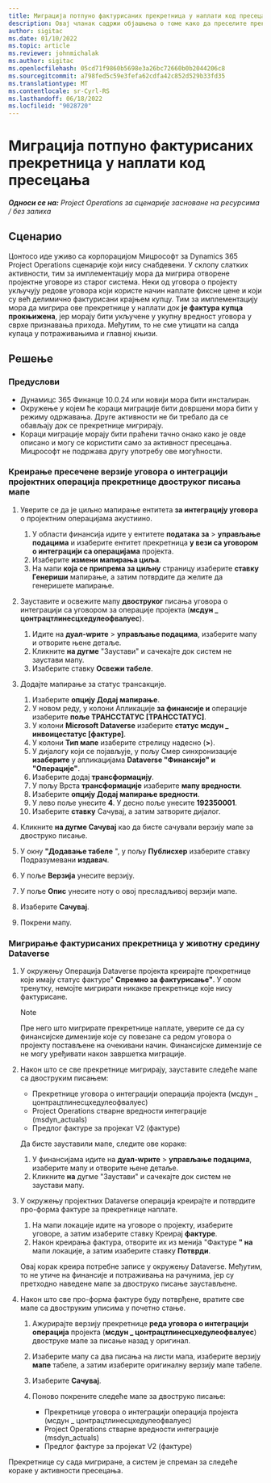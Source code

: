 ```yaml
---
title: Миграција потпуно фактурисаних прекретница у наплати код пресецања
description: Овај чланак садржи објашњења о томе како да преселите прекретнице наплате фиксне цене које су фактурисане купцу за отворене уговоре о пројекту пре датума одласка уживо.
author: sigitac
ms.date: 01/10/2022
ms.topic: article
ms.reviewer: johnmichalak
ms.author: sigitac
ms.openlocfilehash: 05cd71f9860b5698e3a26bc72660b0b2044206c8
ms.sourcegitcommit: a798fed5c59e3fefa62cdfa42c852d529b33fd35
ms.translationtype: MT
ms.contentlocale: sr-Cyrl-RS
ms.lasthandoff: 06/18/2022
ms.locfileid: "9028720"
---
```

# <a name="migrate-fully-invoiced-billing-milestones-at-cutover"></a>Миграција потпуно фактурисаних прекретница у наплати код пресецања

_**Односи се на:** Project Operations за сценарије засноване на ресурсима / без залиха_

## <a name="scenario"></a>Сценарио

Цонтосо иде уживо са корпорацијом Мицрософт за Dynamics 365 Project Operations сценарије који нису снабдевени. У склопу слатких активности, тим за имплементацију мора да мигрира отворене пројектне уговоре из старог система. Неки од уговора о пројекту укључују редове уговора који користе начин наплате фиксне цене и који су већ делимично фактурисани крајњем купцу. Тим за имплементацију мора да мигрира ове прекретнице у наплати док **је фактура купца прокњижена**, јер морају бити укључене у укупну вредност уговора у сврхе признавања прихода. Међутим, то не сме утицати на салда купаца у потраживањима и главној књизи.

## <a name="solution"></a>Решење

### <a name="prerequisites"></a>Предуслови

- Дyнамицс 365 Финанце 10.0.24 или новији мора бити инсталиран.
- Окружење у којем ће кораци миграције бити довршени мора бити у режиму одржавања. Друге активности не би требало да се обављају док се прекретнице мигрирају.
- Кораци миграције морају бити праћени тачно онако како је овде описано и могу се користити само за активност пресецања. Мицрософт не подржава другу употребу ове могућности.

### <a name="create-a-cutover-version-of-the-project-operations-integration-contract-line-milestones-dual-write-map"></a>Креирање пресечене верзије уговора о интеграцији пројектних операција прекретнице двоструког писања мапе 

1. Уверите се да је циљно мапирање ентитета **за интеграцију уговора** о пројектним операцијама акустиино. 

    1. У области финансија идите у ентитете **података за** \> **управљање подацима** и изаберите ентитет прекретница **у вези са уговором о интеграцији са операцијама** пројекта. 
    2. Изаберите **измени мапирања циља**. 
    3. На мапи **која се припрема за циљну** страницу изаберите **ставку Генериши** мапирање, а затим потврдите да желите да генеришете мапирање.

2. Зауставите и освежите мапу **двоструког** писања уговора о интеграцији са уговором за операције пројекта (**мсдyн \_ цонтрацтлинесцхедулеофвалуес**). 

    1. Идите на **дуал-wрите** \> **управљање подацима**, изаберите мапу и отворите њене детаље. 
    2. Кликните **на дугме** "Заустави" и сачекајте док систем не заустави мапу. 
    3. Изаберите ставку **Освежи табеле**.

3. Додајте мапирање за статус трансакције.

    1. Изаберите **опцију Додај мапирање**.
    2. У новом реду, у колони Апликације **за финансије и** операције изаберите **поље ТРАНССТАТУС \[ТРАНССТАТУС\]**.
    3. У колони **Microsoft Dataverse** изаберите **статус мсдyн \_ инвоицестатус \[фактуре\]**.
    4. У колони **Тип мапе** изаберите стрелицу надесно (**\>**).
    5. У дијалогу који се појављује, у пољу Смер синхронизације **изаберите** у апликацијама **Dataverse "Финансије" и "Операције"**.
    6. Изаберите додај **трансформацију**.
    7. У пољу Врста **трансформације** изаберите **мапу вредности**.
    8. Изаберите **опцију Додај мапирање вредности**.
    9. У лево поље унесите **4**. У десно поље унесите **192350001**. 
    10. Изаберите **ставку** Сачувај, а затим затворите дијалог.

4. Кликните **на дугме Сачувај** као да бисте сачували верзију мапе за двоструко писање. 
5. У окну **"Додавање табеле** ", у пољу **Публисхер** изаберите ставку Подразумевани **издавач**.
6. У поље **Верзија** унесите верзију.
7. У поље **Опис** унесите ноту о овој пресладљивој верзији мапе. 
8. Изаберите **Сачувај**.
9. Покрени мапу.

### <a name="migrate-invoiced-milestones-to-the-dataverse-environment"></a>Мигрирање фактурисаних прекретница у животну средину Dataverse

1. У окружењу Операција Dataverse пројекта креирајте прекретнице које имају статус фактуре" **Спремно за фактурисање"**. У овом тренутку, немојте мигрирати никакве прекретнице које нису фактурисане.

    > [!NOTE]
    > Пре него што мигрирате прекретнице наплате, уверите се да су финансијске димензије које су повезане са редом уговора о пројекту постављене на очекивани начин. Финансијске димензије се не могу уређивати након завршетка миграције.

2. Након што се све прекретнице мигрирају, зауставите следеће мапе са двоструким писањем:

    - Прекретнице уговора о интеграцији операција пројекта (мсдyн \_ цонтрацтлинесцхедулеофвалуес)
    - Project Operations стварне вредности интеграције (msdyn\_actuals)
    - Предлог фактуре за пројекат V2 (фактуре)

    Да бисте зауставили мапе, следите ове кораке:

    1. У финансијама идите на **дуал-wрите** \> **управљање подацима**, изаберите мапу и отворите њене детаље.
    2. Кликните **на** дугме "Заустави" и сачекајте док систем не заустави мапу.

3. У окружењу пројектних Dataverse операција креирајте и потврдите про-форма фактуре за прекретнице наплате. 

    1. На мапи локације идите на уговоре о пројекту, изаберите уговоре, а затим изаберите ставку Креирај **фактуре**.
    2. Након креирања фактура, отворите их из менија "Фактуре **" на** мапи локације, а затим изаберите ставку **Потврди**.

    Овај корак креира потребне записе у окружењу Dataverse. Међутим, то не утиче на финансије и потраживања на рачунима, јер су претходно наведене мапе за двоструко писање заустављене.

4. Након што све про-форма фактуре буду потврђене, вратите све мапе са двоструким уписима у почетно стање.

    1. Ажурирајте верзију прекретнице **реда уговора о интеграцији операција** пројекта (**мсдyн \_ цонтрацтлинесцхедулеофвалуес**) двоструке мапе за писање назад у оригинал. 
    2. Изаберите мапу са два писања на листи мапа, изаберите верзију **мапе** табеле, а затим изаберите оригиналну верзију мапе табеле.
    3. Изаберите **Сачувај**.
    4. Поново покрените следеће мапе за двоструко писање:

        - Прекретнице уговора о интеграцији операција пројекта (мсдyн \_ цонтрацтлинесцхедулеофвалуес)
        - Project Operations стварне вредности интеграције (msdyn\_actuals)
        - Предлог фактуре за пројекат V2 (фактуре)

Прекретнице су сада мигриране, а систем је спреман за следеће кораке у активности пресецања.
